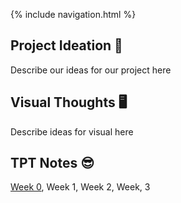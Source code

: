 {% include navigation.html %}

## Project Ideation 🚀
Describe our ideas for our project here<br>

## Visual Thoughts 🖥
Describe ideas for visual here<br>

## TPT Notes 😎
[Week 0](https://github.com/allisonthuang/allisonthuang.github.io/wiki/TPT-Notes#week-0), Week 1, Week 2, Week, 3
